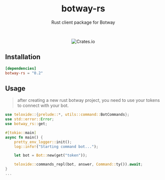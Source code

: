 <div align="center">
  <h1>botway-rs</h1>
	<p>
		Rust client package for Botway
	</p>
	<br />
	<p>
		<img alt="Crates.io" src="https://img.shields.io/crates/v/botway-rs?logo=rust&style=flat-square">
	</p>
</div>

## Installation

```toml
[dependencies]
botway-rs = "0.2"
```

## Usage

> after creating a new rust botway project, you need to use your tokens to connect with your bot.

```rust
use teloxide::{prelude::*, utils::command::BotCommands};
use std::error::Error;
use botway_rs::get;

#[tokio::main]
async fn main() {
    pretty_env_logger::init();
    log::info!("Starting command bot...");

    let bot = Bot::new(get("token"));

    teloxide::commands_repl(bot, answer, Command::ty()).await;
}
...
```
